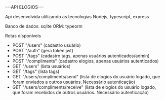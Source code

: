 ---API ELOGIOS---

Api desenvolvida utilizando as tecnologias Nodejs, typescript, express

Banco de dados: sqlite
ORM: typeorm

Rotas dísponíveis
- POST "/users" (cadastro usuário) 
- POST "/auth" (gera token jwt)
- POST "/tags" (cadastro tags, apenas usuários autenticados/admin)
- POST "/compliments" (cadastro elogios, apenas usuários autenticados)
- GET "/users" (lista usuários)
- GET "/tags" (lista tags)
- GET "/users/compliments/send" (lista de elogios do usuário logado, que foram enviados a outros usuários. Necessário autenticação)
- GET "/users/compliments/receive" (lista de elogios do usuário logado, que foram recebidos de outros usuários. Necessário autenticação)


